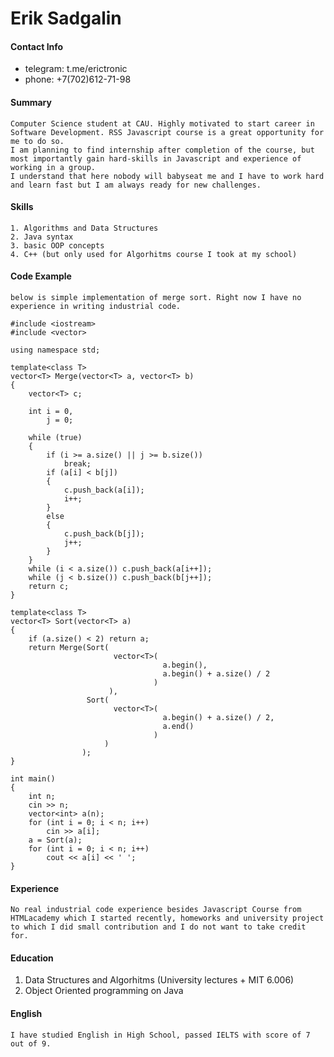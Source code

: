 # Erik Sadgalin

#### Contact Info
- telegram: t.me/erictronic
- phone: +7(702)612-71-98

#### Summary
    Computer Science student at CAU. Highly motivated to start career in Software Development. RSS Javascript course is a great opportunity for me to do so.   
	I am planning to find internship after completion of the course, but most importantly gain hard-skills in Javascript and experience of working in a group.   
	I understand that here nobody will babyseat me and I have to work hard and learn fast but I am always ready for new challenges.

#### Skills
    1. Algorithms and Data Structures
    2. Java syntax
    3. basic OOP concepts
    4. C++ (but only used for Algorhitms course I took at my school)

#### Code Example
    below is simple implementation of merge sort. Right now I have no experience in writing industrial code.

```
#include <iostream>
#include <vector>

using namespace std;

template<class T>
vector<T> Merge(vector<T> a, vector<T> b)
{
	vector<T> c;
	
	int i = 0, 
		j = 0;
	
	while (true)
	{
		if (i >= a.size() || j >= b.size()) 
			break;
		if (a[i] < b[j])
		{
			c.push_back(a[i]);
			i++;
		} 
		else 
		{
			c.push_back(b[j]);
			j++;
		}
	}
	while (i < a.size()) c.push_back(a[i++]);
	while (j < b.size()) c.push_back(b[j++]);
	return c;
} 

template<class T>
vector<T> Sort(vector<T> a)
{
	if (a.size() < 2) return a;
	return Merge(Sort(
					   vector<T>(
					              a.begin(), 
					              a.begin() + a.size() / 2
					            )
					  ), 
				 Sort(
				 	   vector<T>(
				 	              a.begin() + a.size() / 2, 
				 	              a.end()
				 	            )
				 	 )
				);
}

int main()
{
	int n;
	cin >> n;
	vector<int> a(n);
	for (int i = 0; i < n; i++)
		cin >> a[i];
	a = Sort(a);
	for (int i = 0; i < n; i++)
		cout << a[i] << ' ';
}
```
#### Experience
    No real industrial code experience besides Javascript Course from HTMLacademy which I started recently, homeworks and university project  
	to which I did small contribution and I do not want to take credit for.

#### Education
1. Data Structures and Algorhitms (University lectures + MIT 6.006)
2. Object Oriented programming on Java

#### English 
    I have studied English in High School, passed IELTS with score of 7 out of 9.  
